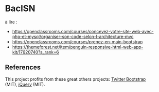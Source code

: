 # BacISN

à lire :
* https://openclassrooms.com/courses/concevez-votre-site-web-avec-php-et-mysql/organiser-son-code-selon-l-architecture-mvc
* https://openclassrooms.com/courses/prenez-en-main-bootstrap
* https://themeforest.net/item/penguin-responsive-html-web-app-kit/17620740?s_rank=6

## References

This project profits from these great others projects: 
[Twitter Bootstrap](https://github.com/twbs/bootstrap) (MIT),
[jQuery](https://github.com/jquery/jquery) (MIT).